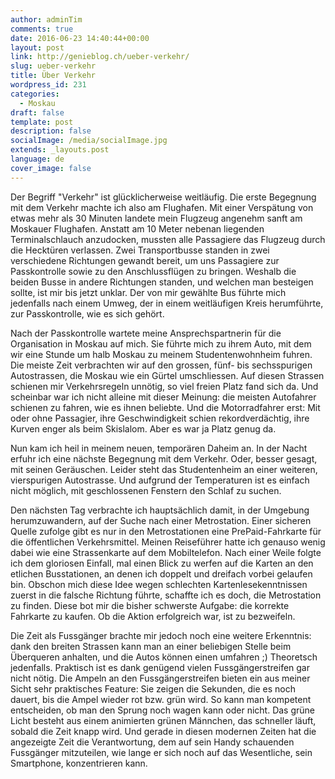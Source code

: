 ```yaml
---
author: adminTim
comments: true
date: 2016-06-23 14:40:44+00:00
layout: post
link: http://genieblog.ch/ueber-verkehr/
slug: ueber-verkehr
title: Über Verkehr
wordpress_id: 231
categories:
  - Moskau
draft: false
template: post
description: false
socialImage: /media/socialImage.jpg
extends: _layouts.post
language: de
cover_image: false
---
```


Der Begriff "Verkehr" ist glücklicherweise weitläufig. Die erste Begegnung mit dem Verkehr machte ich also am Flughafen. Mit einer Verspätung von etwas mehr als 30 Minuten landete mein Flugzeug angenehm sanft am Moskauer Flughafen. Anstatt am 10 Meter nebenan liegenden Terminalschlauch anzudocken, mussten alle Passagiere das Flugzeug durch die Hecktüren verlassen. Zwei Transportbusse standen in zwei verschiedene Richtungen gewandt bereit, um uns Passagiere zur Passkontrolle sowie zu den Anschlussflügen zu bringen. Weshalb die beiden Busse in andere Richtungen standen, und welchen man besteigen sollte, ist mir bis jetzt unklar. Der von mir gewählte Bus führte mich jedenfalls nach einem Umweg, der in einem weitläufigen Kreis herumführte, zur Passkontrolle, wie es sich gehört.

Nach der Passkontrolle wartete meine Ansprechspartnerin für die Organisation in Moskau auf mich. Sie führte mich zu ihrem Auto, mit dem wir eine Stunde um halb Moskau zu meinem Studentenwohnheim fuhren. Die meiste Zeit verbrachten wir auf den grossen, fünf- bis sechsspurigen Autostrassen, die Moskau wie ein Gürtel umschliessen. Auf diesen Strassen schienen mir Verkehrsregeln unnötig, so viel freien Platz fand sich da. Und scheinbar war ich nicht alleine mit dieser Meinung: die meisten Autofahrer schienen zu fahren, wie es ihnen beliebte. Und die Motorradfahrer erst: Mit oder ohne Passagier, ihre Geschwindigkeit schien rekordverdächtig, ihre Kurven enger als beim Skislalom. Aber es war ja Platz genug da.

Nun kam ich heil in meinem neuen, temporären Daheim an. In der Nacht erfuhr ich eine nächste Begegnung mit dem Verkehr. Oder, besser gesagt, mit seinen Geräuschen. Leider steht das Studentenheim an einer weiteren, vierspurigen Autostrasse. Und aufgrund der Temperaturen ist es einfach nicht möglich, mit geschlossenen Fenstern den Schlaf zu suchen. 

Den nächsten Tag verbrachte ich hauptsächlich damit, in der Umgebung herumzuwandern, auf der Suche nach einer Metrostation. Einer sicheren Quelle zufolge gibt es nur in den Metrostationen eine PrePaid-Fahrkarte für die öffentlichen Verkehrsmittel. Meinen Reiseführer hatte ich genauso wenig dabei wie eine Strassenkarte auf dem Mobiltelefon. Nach einer Weile folgte ich dem gloriosen Einfall, mal einen Blick zu werfen auf die Karten an den etlichen Busstationen, an denen ich doppelt und dreifach vorbei gelaufen bin. Obschon mich diese Idee wegen schlechten Kartenlesekenntnissen zuerst in die falsche Richtung führte, schaffte ich es doch, die Metrostation zu finden. Diese bot mir die bisher schwerste Aufgabe: die korrekte Fahrkarte zu kaufen. Ob die Aktion erfolgreich war, ist zu bezweifeln.

Die Zeit als Fussgänger brachte mir jedoch noch eine weitere Erkenntnis: dank den breiten Strassen kann man an einer beliebigen Stelle beim Überqueren anhalten, und die Autos können einen umfahren ;)
Theoretsch jedenfalls. Praktisch ist es dank genügend vielen Fussgängerstreifen gar nicht nötig. Die Ampeln an den Fussgängerstreifen bieten ein aus meiner Sicht sehr praktisches Feature: Sie zeigen die Sekunden, die es noch dauert, bis die Ampel wieder rot bzw. grün wird. So kann man kompetent entscheiden, ob man den Sprung noch wagen kann oder nicht. Das grüne Licht besteht aus einem animierten grünen Männchen, das schneller läuft, sobald die Zeit knapp wird. Und gerade in diesen modernen Zeiten hat die angezeigte Zeit die Verantwortung, dem auf sein Handy schauenden Fussgänger mitzuteilen, wie lange er sich noch auf das Wesentliche, sein Smartphone, konzentrieren kann.
